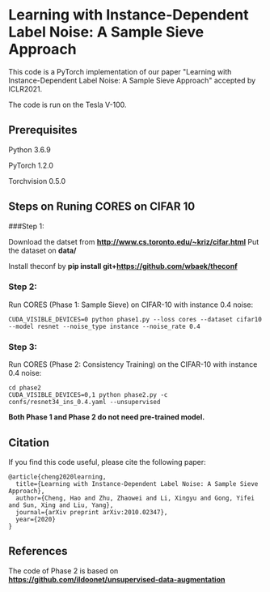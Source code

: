 # Learning with Instance-Dependent Label Noise: A Sample Sieve Approach
This code is a PyTorch implementation of our paper "Learning with Instance-Dependent Label Noise: A Sample Sieve Approach" accepted by ICLR2021.

The code is run on the Tesla V-100.
## Prerequisites
Python 3.6.9

PyTorch 1.2.0

Torchvision 0.5.0


## Steps on Runing CORES on CIFAR 10
###Step 1: 

Download the datset from **http://www.cs.toronto.edu/~kriz/cifar.html** Put the dataset on **data/**

Install theconf by **pip install git+https://github.com/wbaek/theconf**


### Step 2:

Run CORES (Phase 1: Sample Sieve) on CIFAR-10 with instance 0.4 noise:

```
CUDA_VISIBLE_DEVICES=0 python phase1.py --loss cores --dataset cifar10 --model resnet --noise_type instance --noise_rate 0.4
```
### Step 3:
Run CORES (Phase 2: Consistency Training) on the CIFAR-10 with instance 0.4 noise:

```
cd phase2
CUDA_VISIBLE_DEVICES=0,1 python phase2.py -c confs/resnet34_ins_0.4.yaml --unsupervised
```
**Both Phase 1 and Phase 2 do not need pre-trained model.**


## Citation

If you find this code useful, please cite the following paper:

```
@article{cheng2020learning,
  title={Learning with Instance-Dependent Label Noise: A Sample Sieve Approach},
  author={Cheng, Hao and Zhu, Zhaowei and Li, Xingyu and Gong, Yifei and Sun, Xing and Liu, Yang},
  journal={arXiv preprint arXiv:2010.02347},
  year={2020}
}
```


## References

The code of Phase 2 is based on **https://github.com/ildoonet/unsupervised-data-augmentation**






